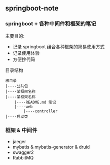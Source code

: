 ## springboot-note

### springboot + 各种中间件和框架的笔记

主要目的:
* 记录 springboot 组合各种框架的简易使用方式
* 记录使用体验
* 方便抄代码

目录结构

```
根目录
|----公共包
|----某框架名称
|----某框架名称
    |----README.md 笔记
    |----web
        |----controller
|----启动类
```

### 框架 & 中间件

* jaeger
* mybatis & mybatis-generator & druid 
* swagger2
*  RabbitMQ
